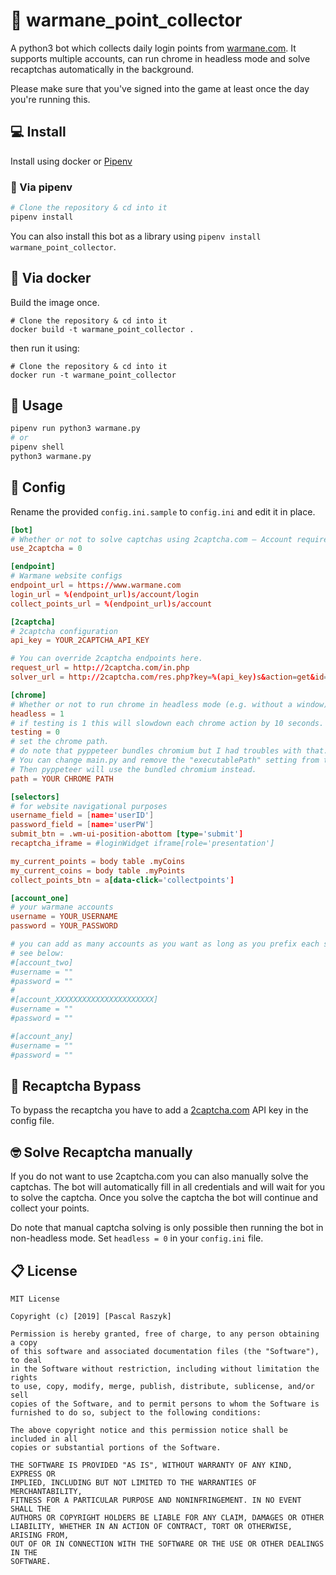 # 🦡 warmane_point_collector

A python3 bot which collects daily login points from [warmane.com](https://www.warmane.com). It supports multiple
accounts, can run chrome in headless mode and solve recaptchas automatically in the background.

Please make sure that you've signed into the game at least once the day you're running this.
 
## 💻 Install

Install using docker or [Pipenv](https://docs.pipenv.org/en/latest/)

### 🐍 Via pipenv

```bash
# Clone the repository & cd into it
pipenv install
```

You can also install this bot as a library using  `pipenv install warmane_point_collector`. 

## 🐳 Via docker

Build the image once.

```
# Clone the repository & cd into it
docker build -t warmane_point_collector .
```

then run it using:

```
# Clone the repository & cd into it
docker run -t warmane_point_collector
```

## 🚀 Usage

```bash
pipenv run python3 warmane.py
# or
pipenv shell
python3 warmane.py
```

## 🔩 Config

Rename the provided `config.ini.sample` to `config.ini` and edit it in place.

```toml
[bot]
# Whether or not to solve captchas using 2captcha.com — Account required
use_2captcha = 0

[endpoint]
# Warmane website configs
endpoint_url = https://www.warmane.com
login_url = %(endpoint_url)s/account/login
collect_points_url = %(endpoint_url)s/account

[2captcha]
# 2captcha configuration
api_key = YOUR_2CAPTCHA_API_KEY

# You can override 2captcha endpoints here.
request_url = http://2captcha.com/in.php
solver_url = http://2captcha.com/res.php?key=%(api_key)s&action=get&id={req_id}&json=1

[chrome]
# Whether or not to run chrome in headless mode (e.g. without a window)
headless = 1
# if testing is 1 this will slowdown each chrome action by 10 seconds.
testing = 0
# set the chrome path.
# do note that pyppeteer bundles chromium but I had troubles with that.
# You can change main.py and remove the "executablePath" setting from the launch() call.
# Then pyppeteer will use the bundled chromium instead.
path = YOUR CHROME PATH

[selectors]
# for website navigational purposes
username_field = [name='userID']
password_field = [name='userPW']
submit_btn = .wm-ui-position-abottom [type='submit']
recaptcha_iframe = #loginWidget iframe[role='presentation']

my_current_points = body table .myCoins
my_current_coins = body table .myPoints
collect_points_btn = a[data-click='collectpoints']

[account_one]
# your warmane accounts
username = YOUR_USERNAME
password = YOUR_PASSWORD

# you can add as many accounts as you want as long as you prefix each section with account_.
# see below:
#[account_two]
#username = ""
#password = ""
#
#[account_XXXXXXXXXXXXXXXXXXXXXX]
#username = ""
#password = ""

#[account_any]
#username = ""
#password = ""
```

## 👀 Recaptcha Bypass

To bypass the recaptcha you have to add a [2captcha.com](https://2captcha.com) API key in the config file.

## 🤓 Solve Recaptcha manually

If you do not want to use 2captcha.com you can also manually solve the captchas.
The bot will automatically fill in all credentials and will wait for you to solve the captcha.
Once you solve the captcha the bot will continue and collect your points.

Do note that manual captcha solving is only possible then running the bot in non-headless mode.
Set `headless = 0` in your `config.ini` file.



## 📋 License

```
MIT License

Copyright (c) [2019] [Pascal Raszyk]

Permission is hereby granted, free of charge, to any person obtaining a copy
of this software and associated documentation files (the "Software"), to deal
in the Software without restriction, including without limitation the rights
to use, copy, modify, merge, publish, distribute, sublicense, and/or sell
copies of the Software, and to permit persons to whom the Software is
furnished to do so, subject to the following conditions:

The above copyright notice and this permission notice shall be included in all
copies or substantial portions of the Software.

THE SOFTWARE IS PROVIDED "AS IS", WITHOUT WARRANTY OF ANY KIND, EXPRESS OR
IMPLIED, INCLUDING BUT NOT LIMITED TO THE WARRANTIES OF MERCHANTABILITY,
FITNESS FOR A PARTICULAR PURPOSE AND NONINFRINGEMENT. IN NO EVENT SHALL THE
AUTHORS OR COPYRIGHT HOLDERS BE LIABLE FOR ANY CLAIM, DAMAGES OR OTHER
LIABILITY, WHETHER IN AN ACTION OF CONTRACT, TORT OR OTHERWISE, ARISING FROM,
OUT OF OR IN CONNECTION WITH THE SOFTWARE OR THE USE OR OTHER DEALINGS IN THE
SOFTWARE.
```
